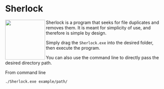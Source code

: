 # Sherlock

<img align="left" style="width:128px" src="./icon/Sherlock.ico" width="128px">

Sherlock is a program that seeks for file duplicates and removes them. It is meant for simplicity of use, and therefore is simple by design.

Simply drag the ```Sherlock.exe``` into the desired folder, then execute the program.

You can also use the command line to directly pass the desired directory path.

From command line
```shell
./Sherlock.exe example/path/
```
